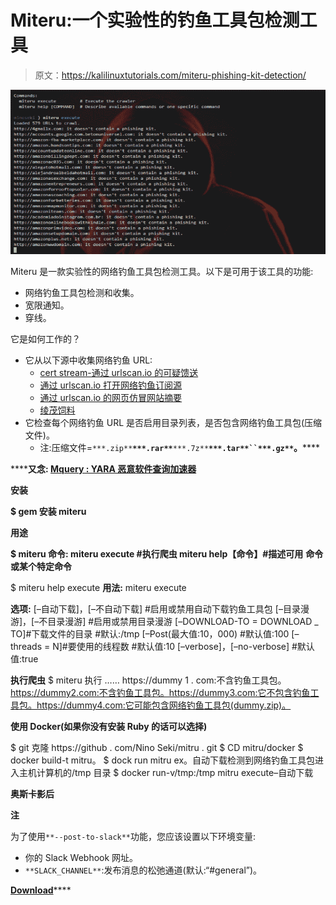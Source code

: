 # Miteru:一个实验性的钓鱼工具包检测工具

> 原文：<https://kalilinuxtutorials.com/miteru-phishing-kit-detection/>

[![Miteru : An Experimental Phishing Kit Detection Tool](img//9e87e8020287454d331fd136177b86f7.png "Miteru : An Experimental Phishing Kit Detection Tool")](https://1.bp.blogspot.com/-M7ThtJya_pg/XN4KZ_KTSbI/AAAAAAAAAY4/jke1U0BIVkkjasP8bwIbVmpGdwVmqqs4QCLcBGAs/s1600/Miteru%2B%25281%2529.png)

Miteru 是一款实验性的网络钓鱼工具包检测工具。以下是可用于该工具的功能:

*   网络钓鱼工具包检测和收集。
*   宽限通知。
*   穿线。

它是如何工作的？

*   它从以下源中收集网络钓鱼 URL:
    *   [cert stream-通过 urlscan.io 的可疑馈送](https://urlscan.io/search/#certstream-suspicious)
    *   [通过 urlscan.io 打开网络钓鱼订阅源](https://urlscan.io/search/#OpenPhish)
    *   [通过 urlscan.io 的网页仿冒网站摘要](https://urlscan.io/search/#PhishTank)
    *   [绫茂饲料](https://github.com/ninoseki/ayashige)
*   它检查每个网络钓鱼 URL 是否启用目录列表，是否包含网络钓鱼工具包(压缩文件)。
    *   注:压缩文件=`***.zip**`**`***.rar**`**`***.7z**`**`***.tar**``***.gz**`。******

 ******又念: [Mquery : YARA 恶意软件查询加速器](https://kalilinuxtutorials.com/mquery/)**

**安装**

**$ gem 安装 miteru**

**用途**

**$ miteru
命令:
miteru execute #执行爬虫
miteru help【命令】#描述可用**
**命令或某个特定命令**

$ miteru help execute
**用法:**
miteru execute

**选项:**
[–自动下载]，[–不自动下载] #启用或禁用自动下载钓鱼工具包
[–目录漫游]，[–不目录漫游] #启用或禁用目录漫游
[–DOWNLOAD-TO = DOWNLOAD _ TO]#下载文件的目录
#默认:/tmp
[–Post(最大值:10，000)
#默认值:100
[–threads = N]#要使用的线程数
#默认值:10
[–verbose]，[–no-verbose]
#默认值:true

**执行爬虫**
$ miteru 执行
……
https://dummy 1 . com:不含钓鱼工具包。
https://dummy2.com:不含钓鱼工具包。https://dummy3.com:它不包含钓鱼工具包。https://dummy4.com:它可能包含网络钓鱼工具包(dummy.zip)。

**使用 Docker(如果你没有安装 Ruby 的话可以选择)**

$ git 克隆 https://github . com/Nino Seki/mitru . git
$ CD mitru/docker
$ docker build-t mitru。
$ dock run mitru
ex。自动下载检测到网络钓鱼工具包进入主机计算机的/tmp 目录
$ docker run-v/tmp:/tmp mitru execute–自动下载

**奥斯卡影后**

**注**

为了使用`**--post-to-slack**`功能，您应该设置以下环境变量:

*   你的 Slack Webhook 网址。
*   `**SLACK_CHANNEL**`:发布消息的松弛通道(默认:“#general”)。

[**Download**](https://github.com/ninoseki/miteru)****